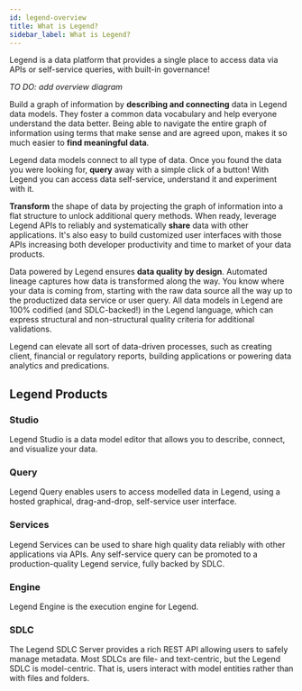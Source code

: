 ```yaml
---
id: legend-overview
title: What is Legend?
sidebar_label: What is Legend?
---
```


Legend is a data platform that provides a single place to access data via APIs or self-service queries, with built-in governance!

_TO DO: add overview diagram_

Build a graph of information by **describing and connecting** data in Legend data models. They foster a common data vocabulary and help everyone understand the data better. Being able to navigate the entire graph of information using terms that make sense and are agreed upon, makes it so much easier to **find meaningful data**.

Legend data models connect to all type of data. Once you found the data you were looking for, **query** away with a simple click of a button! With Legend you can access data self-service, understand it and experiment with it.

**Transform** the shape of data by projecting the graph of information into a flat structure to unlock additional query methods. When ready, leverage Legend APIs to reliably and systematically **share** data with other applications. It's also easy to build customized user interfaces with those APIs increasing both developer productivity and time to market of your data products.

Data powered by Legend ensures **data quality by design**. Automated lineage captures how data is transformed along the way. You know where your data is coming from, starting with the raw data source all the way up to the productized data service or user query.
All data models in Legend are 100% codified (and SDLC-backed!) in the Legend language, which can express structural and non-structural quality criteria for additional validations.

Legend can elevate all sort of data-driven processes, such as creating client, financial or regulatory reports, building applications or powering data analytics and predications.

## Legend Products

### Studio

Legend Studio is a data model editor that allows you to describe, connect, and visualize your data.

### Query

Legend Query enables users to access modelled data in Legend, using a hosted graphical, drag-and-drop, self-service user interface. 

### Services

Legend Services can be used to share high quality data reliably with other applications via APIs. Any self-service query can be promoted to a production-quality Legend service, fully backed by SDLC.

### Engine

Legend Engine is the execution engine for Legend.

### SDLC

The Legend SDLC Server provides a rich REST API allowing users to safely manage metadata. Most SDLCs are file- and text-centric, but the Legend SDLC is model-centric. That is, users interact with model entities rather than with files and folders.
